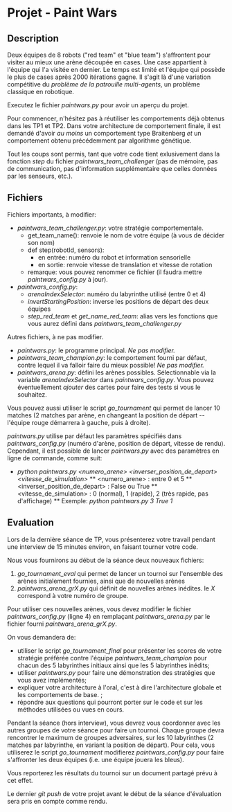 # Projet - Paint Wars

## Description

Deux équipes de 8 robots ("red team" et "blue team") s'affrontent pour visiter au mieux une arène découpée en cases. Une case appartient à l'équipe qui l'a visitée en dernier. Le temps est limité et l'équipe qui possède le plus de cases après 2000 itérations gagne. Il s'agit là d'une variation compétitive du _problème de la patrouille multi-agents_, un problème classique en robotique.

Executez le fichier _paintwars.py_ pour avoir un aperçu du projet.

Pour commencer, n'hésitez pas à réutiliser les comportements déjà obtenus dans les TP1 et TP2. Dans votre architecture de comportement finale, il est demandé d'avoir _au moins_ un comportement type Braitenberg _et_ un comportement obtenu précédemment par algorithme génétique.

Tout les coups sont permis, tant que votre code tient exlusivement dans la fonction _step_ du fichier _paintwars_team_challenger_ (pas de mémoire, pas de communication, pas d'information supplémentaire que celles données par les senseurs, etc.).

## Fichiers

Fichiers importants, à modifier:
* _paintwars_team_challenger.py_: votre stratégie comportementale.
  * get_team_name(): renvoie le nom de votre équipe (à vous de décider son nom)
  * def step(robotId, sensors):
    * en entrée: numéro du robot et information sensorielle
    * en sortie: renvoie vitesse de translation et vitesse de rotation
  * remarque: vous pouvez renommer ce fichier (il faudra mettre _paintwars_config.py_ à jour).
* _paintwars_config.py_:
  * _arenaIndexSelector_: numéro du labyrinthe utilisé (entre 0 et 4)
  * _invertStartingPosition_: inverse les positions de départ des deux équipes
  * _step_red_team_ et _get_name_red_team_: alias vers les fonctions que vous aurez défini dans _paintwars_team_challenger.py_

Autres fichiers, à ne pas modifier.

* _paintwars.py_: le programme principal. _Ne pas modifier._
* _paintwars_team_champion.py_: le comportement fourni par défaut, contre lequel il va falloir faire du mieux possible! _Ne pas modifier._
* _paintwars_arena.py_: défini les arènes possibles. Sélectionnable via la variable _arenaIndexSelector_ dans _paintwars_config.py_. Vous pouvez éventuellement _ajouter_ des cartes pour faire des tests si vous le souhaitez.

Vous pouvez aussi utiliser le script _go_tournament_ qui permet de lancer 10 matches (2 matches par arène, en changeant la position de départ -- l'équipe rouge démarrera à gauche, puis à droite).

_paintwars.py_ utilise par défaut les paramètres spécifiés dans _paintwars_config.py_ (numéro d'arène, position de départ, vitesse de rendu). Cependant, il est possible de lancer _paintwars.py_ avec des paramètres en ligne de commande, comme suit:

* _python paintwars.py <numero_arene> <inverser_position_de_depart> <vitesse_de_simulation>_
** <numero_arene> : entre 0 et 5
** <inverser_position_de_depart> : False ou True
** <vitesse_de_simulation> : 0 (normal), 1 (rapide), 2 (très rapide, pas d'affichage)
** Exemple: _python paintwars.py 3 True 1_

## Evaluation

Lors de la dernière séance de TP, vous présenterez votre travail pendant une interview de 15 minutes environ, en faisant tourner votre code.

Nous vous fournirons au début de la séance deux nouveaux fichiers:
1. _go_tournament_eval_ qui permet de lancer un tournoi sur l'ensemble des arènes initialement fournies, ainsi que de nouvelles arènes
2. _paintwars_arena_grX.py_ qui définit de nouvelles arènes inédites. le _X_ correspond à votre numéro de groupe.

Pour utiliser ces nouvelles arènes, vous devez modifier le fichier _paintwars_config.py_ (ligne 4) en remplaçant _paintwars_arena.py_ par le fichier fourni _paintwars_arena_grX.py_.

On vous demandera de:
* utiliser le script _go_tournament_final_ pour présenter les scores de votre stratégie préférée contre l'équipe _paintwars_team_champion_ pour chacun des 5 labyrinthes initiaux ainsi que les 5 labyrinthes inédits;
* utiliser _paintwars.py_ pour faire une démonstration des stratégies que vous avez implémentés;
* expliquer votre architecture à l'oral, c'est à dire l'architecture globale et les comportements de base. ;
* répondre aux questions qui pourront porter sur le code et sur les méthodes utilisées ou vues en cours.

Pendant la séance (hors interview), vous devrez vous coordonner avec les autres groupes de votre séance pour faire un tournoi. Chaque groupe devra rencontrer le maximum de groupes adversaires, sur les 10 labyrinthes (2 matches par labyrinthe, en variant la position de départ). Pour cela, vous utiliserez le script _go_tournament_ modifierez _paintwars_config.py_ pour faire s'affronter les deux équipes (i.e. une équipe jouera les bleus).

Vous reporterez les résultats du tournoi sur un document partagé prévu à cet effet.

Le dernier _git push_ de votre projet avant le début de la séance d'évaluation sera pris en compte comme rendu.
